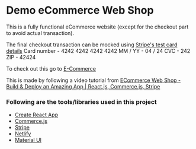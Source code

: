 # Demo eCommerce Web Shop

This is a fully functional eCommerce website (except for the checkout part to avoid actual transaction).

The final checkout transaction can be mocked using [Stripe's test card details](https://stripe.com/docs/testing)
Card number - 4242 4242 4242 4242
MM / YY     - 04 / 24
CVC         - 242
ZIP         - 42424

To check out this go to [E-Commerce](https://first-e-commerce-js.netlify.app/ "E-Commerce")

This is made by following a video tutorial from [ECommerce Web Shop - Build & Deploy an Amazing App | React.js, Commerce.js, Stripe](https://www.youtube.com/watch?v=377AQ0y6LPA&t=6637s "JavaScript Mastery - ECommerce Web Shop")

### Following are the tools/libraries used in this project

* [Create React App](https://create-react-app.dev/ "Create React App")
* [Commerce.js](https://commercejs.com/ "Commerce.js")
* [Stripe](https://stripe.com/ "Stripe")
* [Netlify](https://app.netlify.com/ "Netlify")
* [Material UI](https://material-ui.com/ "Material UI")
